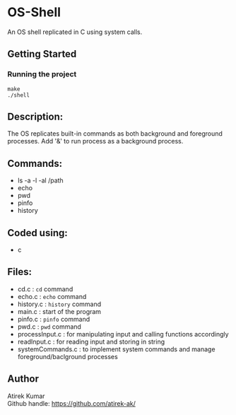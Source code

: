 # OS-Shell
An OS shell replicated in C using system calls.

## Getting Started

### Running the project
```make```  
```./shell```

## Description:
The OS replicates built-in commands as both background and foreground processes. Add '&' to run process as a background process.

## Commands:
* ls -a -l -al /path
* echo <text>
* pwd
* pinfo
* history

## Coded using:
* c

## Files:
* cd.c : ```cd``` command
* echo.c : ```echo``` command
* history.c : ```history``` command
* main.c : start of the program
* pinfo.c : ```pinfo``` command
* pwd.c : ```pwd``` command
* processInput.c : for manipulating input and calling functions accordingly
* readInput.c : for reading input and storing in string
* systemCommands.c : to implement system commands and manage foreground/baclground processes

## Author
Atirek Kumar  
Github handle: https://github.com/atirek-ak/
